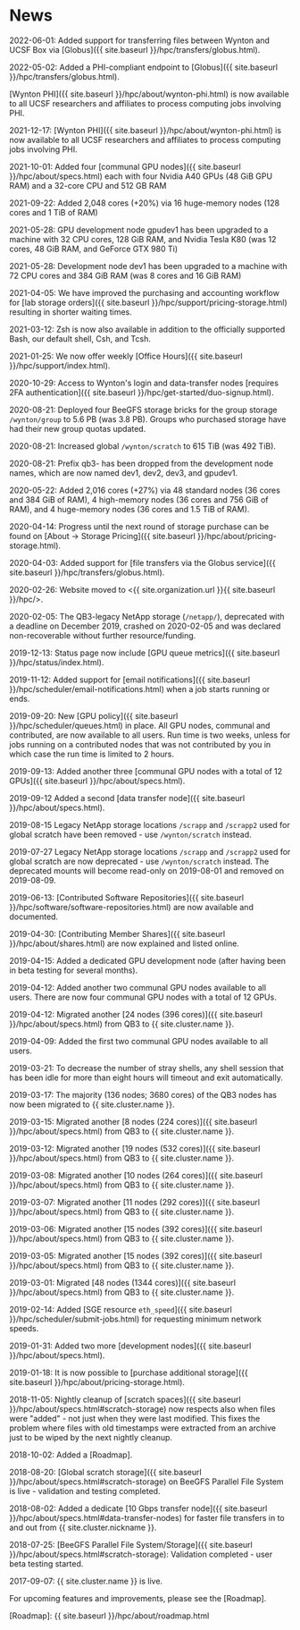 # News

2022-06-01: Added support for transferring files between Wynton and UCSF Box via [Globus]({{ site.baseurl }}/hpc/transfers/globus.html).

2022-05-02: Added a PHI-compliant endpoint to [Globus]({{ site.baseurl }}/hpc/transfers/globus.html).

[Wynton PHI]({{ site.baseurl }}/hpc/about/wynton-phi.html) is now available to all UCSF researchers and affiliates to process computing jobs involving PHI.

2021-12-17: [Wynton PHI]({{ site.baseurl }}/hpc/about/wynton-phi.html) is now available to all UCSF researchers and affiliates to process computing jobs involving PHI.

2021-10-01: Added four [communal GPU nodes]({{ site.baseurl }}/hpc/about/specs.html) each with four Nvidia A40 GPUs (48 GiB GPU RAM) and a 32-core CPU and 512 GB RAM

2021-09-22: Added 2,048 cores (+20%) via 16 huge-memory nodes (128 cores and 1 TiB of RAM)

2021-05-28: GPU development node gpudev1 has been upgraded to a machine with 32 CPU cores, 128 GiB RAM, and Nvidia Tesla K80 (was 12 cores, 48 GiB RAM, and GeForce GTX 980 Ti)

2021-05-28: Development node dev1 has been upgraded to a machine with 72 CPU cores and 384 GiB RAM (was 8 cores and 16 GiB RAM)

2021-04-05: We have improved the purchasing and accounting workflow for [lab storage orders]({{ site.baseurl }}/hpc/support/pricing-storage.html) resulting in shorter waiting times.

2021-03-12: Zsh is now also available in addition to the officially supported Bash, our default shell, Csh, and Tcsh.

2021-01-25: We now offer weekly [Office Hours]({{ site.baseurl }}/hpc/support/index.html).

2020-10-29: Access to Wynton's login and data-transfer nodes [requires 2FA authentication]({{ site.baseurl }}/hpc/get-started/duo-signup.html).

2020-08-21: Deployed four BeeGFS storage bricks for the group storage `/wynton/group` to 5.6 PB (was 3.8 PB).  Groups who purchased storage have had their new group quotas updated.

2020-08-21: Increased global `/wynton/scratch` to 615 TiB (was 492 TiB).

2020-08-21: Prefix qb3- has been dropped from the development node names, which are now named dev1, dev2, dev3, and gpudev1.

2020-05-22: Added 2,016 cores (+27%) via 48 standard nodes (36 cores and 384 GiB of RAM), 4 high-memory nodes (36 cores and 756 GiB of RAM), and 4 huge-memory nodes (36 cores and 1.5 TiB of RAM).

2020-04-14: Progress until the next round of storage purchase can be found on [About -> Storage Pricing]({{ site.baseurl }}/hpc/about/pricing-storage.html).

2020-04-03: Added support for [file transfers via the Globus service]({{ site.baseurl }}/hpc/transfers/globus.html).

2020-02-26: Website moved to <{{ site.organization.url }}{{ site.baseurl }}/hpc/>.

2020-02-05: The QB3-legacy NetApp storage (`/netapp/`), deprecated with a deadline on December 2019, crashed on 2020-02-05 and was declared non-recoverable without further resource/funding.

2019-12-13: Status page now include [GPU queue metrics]({{ site.baseurl }}/hpc/status/index.html).

2019-11-12: Added support for [email notifications]({{ site.baseurl }}/hpc/scheduler/email-notifications.html) when a job starts running or ends.

2019-09-20: New [GPU policy]({{ site.baseurl }}/hpc/scheduler/queues.html) in place. All GPU nodes, communal and contributed, are now available to all users. Run time is two weeks, unless for jobs running on a contributed nodes that was not contributed by you in which case the run time is limited to 2 hours.

2019-09-13: Added another three [communal GPU nodes with a total of 12 GPUs]({{ site.baseurl }}/hpc/about/specs.html).

2019-09-12 Added a second [data transfer node]({{ site.baseurl }}/hpc/about/specs.html).

2019-08-15 Legacy NetApp storage locations `/scrapp` and `/scrapp2` used for global scratch have been removed - use `/wynton/scratch` instead.

2019-07-27 Legacy NetApp storage locations `/scrapp` and `/scrapp2` used for global scratch are now deprecated - use `/wynton/scratch` instead.  The deprecated mounts will become read-only on 2019-08-01 and removed on 2019-08-09.

2019-06-13: [Contributed Software Repositories]({{ site.baseurl }}/hpc/software/software-repositories.html) are now available and documented.

2019-04-30: [Contributing Member Shares]({{ site.baseurl }}/hpc/about/shares.html) are now explained and listed online.

2019-04-15: Added a dedicated GPU development node (after having been in beta testing for several months).

2019-04-12: Added another two communal GPU nodes available to all users.  There are now four communal GPU nodes with a total of 12 GPUs.

2019-04-12: Migrated another [24 nodes (396 cores)]({{ site.baseurl }}/hpc/about/specs.html) from QB3 to {{ site.cluster.name }}.

2019-04-09: Added the first two communal GPU nodes available to all users.

2019-03-21: To decrease the number of stray shells, any shell session that has been idle for more than eight hours will timeout and exit automatically.

2019-03-17: The majority (136 nodes; 3680 cores) of the QB3 nodes has now been migrated to {{ site.cluster.name }}.

2019-03-15: Migrated another [8 nodes (224 cores)]({{ site.baseurl }}/hpc/about/specs.html) from QB3 to {{ site.cluster.name }}.

2019-03-12: Migrated another [19 nodes (532 cores)]({{ site.baseurl }}/hpc/about/specs.html) from QB3 to {{ site.cluster.name }}.

2019-03-08: Migrated another [10 nodes (264 cores)]({{ site.baseurl }}/hpc/about/specs.html) from QB3 to {{ site.cluster.name }}.

2019-03-07: Migrated another [11 nodes (292 cores)]({{ site.baseurl }}/hpc/about/specs.html) from QB3 to {{ site.cluster.name }}.

2019-03-06: Migrated another [15 nodes (392 cores)]({{ site.baseurl }}/hpc/about/specs.html) from QB3 to {{ site.cluster.name }}.

2019-03-05: Migrated another [15 nodes (392 cores)]({{ site.baseurl }}/hpc/about/specs.html) from QB3 to {{ site.cluster.name }}.

2019-03-01: Migrated [48 nodes (1344 cores)]({{ site.baseurl }}/hpc/about/specs.html) from QB3 to {{ site.cluster.name }}.

2019-02-14: Added [SGE resource `eth_speed`]({{ site.baseurl }}/hpc/scheduler/submit-jobs.html) for requesting minimum network speeds.

2019-01-31: Added two more [development nodes]({{ site.baseurl }}/hpc/about/specs.html).

2019-01-18: It is now possible to [purchase additional storage]({{ site.baseurl }}/hpc/about/pricing-storage.html).

2018-11-05: Nightly cleanup of [scratch spaces]({{ site.baseurl }}/hpc/about/specs.html#scratch-storage) now respects also when files were "added" - not just when they were last modified.  This fixes the problem where files with old timestamps were extracted from an archive just to be wiped by the next nightly cleanup.

2018-10-02: Added a [Roadmap].

2018-08-20: [Global scratch storage]({{ site.baseurl }}/hpc/about/specs.html#scratch-storage) on BeeGFS Parallel File System is live - validation and testing completed.

2018-08-02: Added a dedicate [10 Gbps transfer node]({{ site.baseurl }}/hpc/about/specs.html#data-transfer-nodes) for faster file transfers in to and out from {{ site.cluster.nickname }}.

2018-07-25: [BeeGFS Parallel File System/Storage]({{ site.baseurl }}/hpc/about/specs.html#scratch-storage): Validation completed - user beta testing started.

2017-09-07: {{ site.cluster.name }} is live.


For upcoming features and improvements, please see the [Roadmap].


[Roadmap]: {{ site.baseurl }}/hpc/about/roadmap.html
